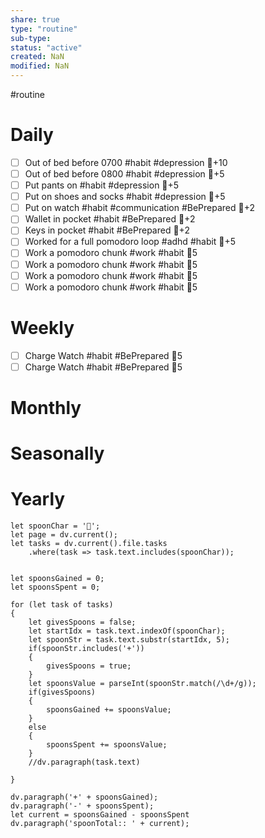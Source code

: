 ```yaml
---
share: true
type: "routine"
sub-type: 
status: "active"
created: NaN 
modified: NaN
---
```

  #routine

# Daily
- [ ] Out of bed before 0700 #habit #depression 🥄+10
- [ ] Out of bed before 0800 #habit #depression 🥄+5
- [ ] Put pants on #habit #depression 🥄+5
- [ ] Put on shoes and socks #habit #depression 🥄+5
- [ ] Put on watch #habit #communication #BePrepared 🥄+2
- [ ] Wallet in pocket #habit #BePrepared 🥄+2
- [ ] Keys in pocket #habit #BePrepared 🥄+2
- [ ] Worked for a full pomodoro loop #adhd #habit 🥄+5
- [ ] Work a pomodoro chunk #work #habit 🥄5 
- [ ] Work a pomodoro chunk #work #habit 🥄5 
- [ ] Work a pomodoro chunk #work #habit 🥄5 
- [ ] Work a pomodoro chunk #work #habit 🥄5 
# Weekly
- [ ] Charge Watch #habit #BePrepared 🥄5
- [ ] Charge Watch #habit #BePrepared 🥄5
# Monthly
# Seasonally
# Yearly

```dataviewjs
let spoonChar = '🥄';
let page = dv.current();
let tasks = dv.current().file.tasks
	.where(task => task.text.includes(spoonChar));


let spoonsGained = 0;
let spoonsSpent = 0;

for (let task of tasks)
{
	let givesSpoons = false;
	let startIdx = task.text.indexOf(spoonChar);
	let spoonStr = task.text.substr(startIdx, 5);
	if(spoonStr.includes('+'))
	{
		givesSpoons = true;
	}
	let spoonsValue = parseInt(spoonStr.match(/\d+/g));
	if(givesSpoons)
	{
		spoonsGained += spoonsValue;
	}		
	else
	{
		spoonsSpent += spoonsValue;
	}
	//dv.paragraph(task.text)
	
}

dv.paragraph('+' + spoonsGained);
dv.paragraph('-' + spoonsSpent);
let current = spoonsGained - spoonsSpent
dv.paragraph('spoonTotal:: ' + current);
